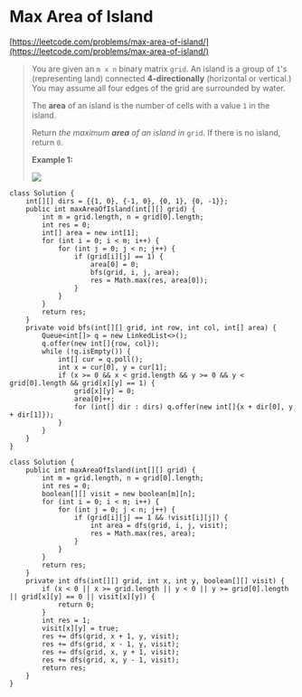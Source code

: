 # Max Area of Island

[https://leetcode.com/problems/max-area-of-island/](https://leetcode.com/problems/max-area-of-island/)

> You are given an `m x n` binary matrix `grid`. An island is a group of `1`'s (representing land) connected **4-directionally** (horizontal or vertical.) You may assume all four edges of the grid are surrounded by water.
>
> The **area** of an island is the number of cells with a value `1` in the island.
>
> Return _the maximum **area** of an island in_ `grid`. If there is no island, return `0`.
>
> &#x20;
>
> **Example 1:**
>
> ![](https://assets.leetcode.com/uploads/2021/05/01/maxarea1-grid.jpg)

```
class Solution {
    int[][] dirs = {{1, 0}, {-1, 0}, {0, 1}, {0, -1}};
    public int maxAreaOfIsland(int[][] grid) {
        int m = grid.length, n = grid[0].length;
        int res = 0;
        int[] area = new int[1];
        for (int i = 0; i < m; i++) {
            for (int j = 0; j < n; j++) {
                if (grid[i][j] == 1) {
                    area[0] = 0;
                    bfs(grid, i, j, area);
                    res = Math.max(res, area[0]);
                }
            }
        } 
        return res;
    }
    private void bfs(int[][] grid, int row, int col, int[] area) {
        Queue<int[]> q = new LinkedList<>();
        q.offer(new int[]{row, col});
        while (!q.isEmpty()) {
            int[] cur = q.poll();
            int x = cur[0], y = cur[1];
            if (x >= 0 && x < grid.length && y >= 0 && y < grid[0].length && grid[x][y] == 1) {
                grid[x][y] = 0;
                area[0]++;
                for (int[] dir : dirs) q.offer(new int[]{x + dir[0], y + dir[1]});
            }
        }
    }
}
```

```
class Solution {
    public int maxAreaOfIsland(int[][] grid) {
        int m = grid.length, n = grid[0].length;
        int res = 0;
        boolean[][] visit = new boolean[m][n];
        for (int i = 0; i < m; i++) {
            for (int j = 0; j < n; j++) {
                if (grid[i][j] == 1 && !visit[i][j]) {
                    int area = dfs(grid, i, j, visit);
                    res = Math.max(res, area);
                }
            }
        } 
        return res;
    }
    private int dfs(int[][] grid, int x, int y, boolean[][] visit) {
        if (x < 0 || x >= grid.length || y < 0 || y >= grid[0].length || grid[x][y] == 0 || visit[x][y]) {
            return 0;
        }
        int res = 1;
        visit[x][y] = true;
        res += dfs(grid, x + 1, y, visit);
        res += dfs(grid, x - 1, y, visit);
        res += dfs(grid, x, y + 1, visit);
        res += dfs(grid, x, y - 1, visit);
        return res;
    }
}
```

